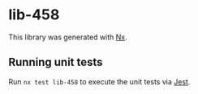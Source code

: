 # lib-458

This library was generated with [Nx](https://nx.dev).

## Running unit tests

Run `nx test lib-458` to execute the unit tests via [Jest](https://jestjs.io).
